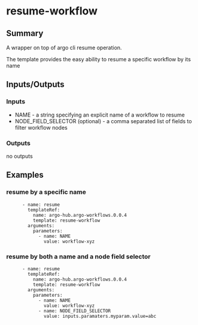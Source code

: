 # resume-workflow

## Summary
A wrapper on top of argo cli resume operation.

The template provides the easy ability to resume a specific workflow by its name

## Inputs/Outputs

### Inputs
* NAME - a string specifying an explicit name of a workflow to resume
* NODE_FIELD_SELECTOR (optional) - a comma separated list of fields to filter workflow nodes

### Outputs
no outputs

## Examples

### resume by a specific name
```
      - name: resume
        templateRef:
          name: argo-hub.argo-workflows.0.0.4
          template: resume-workflow
        arguments:
          parameters:
            - name: NAME
              value: workflow-xyz
```

### resume by both a name and a node field selector
```
      - name: resume
        templateRef:
          name: argo-hub.argo-workflows.0.0.4
          template: resume-workflow
        arguments:
          parameters:
            - name: NAME
              value: workflow-xyz
            - name: NODE_FIELD_SELECTOR
              value: inputs.paramaters.myparam.value=abc
```
